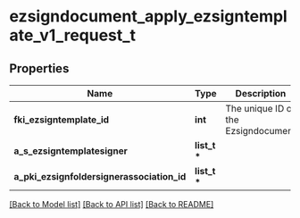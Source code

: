 # ezsigndocument_apply_ezsigntemplate_v1_request_t

## Properties
Name | Type | Description | Notes
------------ | ------------- | ------------- | -------------
**fki_ezsigntemplate_id** | **int** | The unique ID of the Ezsigndocument | 
**a_s_ezsigntemplatesigner** | **list_t \*** |  | 
**a_pki_ezsignfoldersignerassociation_id** | **list_t \*** |  | 

[[Back to Model list]](../README.md#documentation-for-models) [[Back to API list]](../README.md#documentation-for-api-endpoints) [[Back to README]](../README.md)


